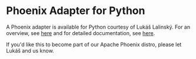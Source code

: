 # Phoenix Adapter for Python

A Phoenix adapter is available for Python courtesy of Lukáš Lalinský. For an overview, see
[here](https://oxygene.sk/2015/07/phoenix-database-adapter-for-python/) and for detailed documentation, see
[here](https://pythonhosted.org/phoenixdb/).

If you'd like this to become part of our Apache Phoenix distro, please let Lukáš and us know.
